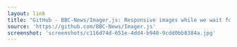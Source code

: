 ```yaml
---
layout: link
title: "GitHub - BBC-News/Imager.js: Responsive images while we wait for srcset to finish cooking"
source: 'https://github.com/BBC-News/Imager.js'
screenshot: 'screenshots/c116d74d-651e-4dd4-b940-9cdd0bb8384a.jpg'
---
```


